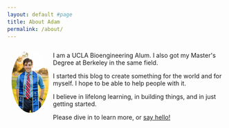 ```yaml
---
layout: default #page
title: About Adam
permalink: /about/
---
```

<div style="display:flex; flex-direction: row">

<kbd style="width: 30%; padding: 10px;">
  <img src="/assets/adam.jpg" style="border-radius: 50%;">
</kbd>
<div style="width: 1fr;">

<p>I am a UCLA Bioengineering Alum. I also got my Master's Degree at Berkeley in the same field. </p>
<p>I started this blog to create something for the world and for myself. I hope to be able to help people with it. </p>
<p>I believe in lifelong learning, in building things, and in just getting started.</p>
<p>Please dive in to learn more, or <a href="/contact">say hello!</a></p>
</div>
</div>
